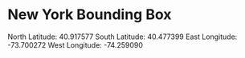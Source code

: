 # New York Bounding Box

North Latitude: 40.917577 South Latitude: 40.477399 East Longitude: -73.700272 West Longitude: -74.259090